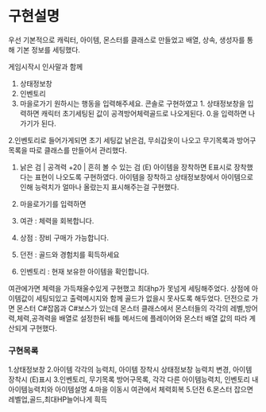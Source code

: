 # 구현설명

우선 기본적으로 캐릭터, 아이템, 몬스터를 클래스로 만들었고
배열, 상속, 생성자를 통해 기본 정보를 세팅했다.

게임시작시 인사말과 함께
1. 상태정보창
2. 인벤토리
3. 마을로가기
원하시는 행동을 입력해주세요.
콘솔로 구현하였고 1. 상태정보창을 입력하면
캐릭터 초기세팅된 값이 공격방어체력골드로 나오게된다.
0.을 입력하면 나가기가 된다.

2.인벤토리로 들어가게되면 초기 세팅값 낡은검, 무쇠갑옷이 나오고
무기목록과 방어구목록을 따로 클래스를 만들어서 관리했다.
1. 낡은 검 | 공격력 +20 | 흔히 볼 수 있는 검 (E)
아이템을 장착하면 E표시로 장착했다는 표현이 나오도록 구현하였다.
아이템을 장착하고 상태정보창에서 아이템으로인해 능력치가 얼마나 올랐는지 표시해주는걸 구현했다.

3. 마을로가기를 입력하면

1. 여관 : 체력을 회복합니다.
2. 상점 : 장비 구매가 가능합니다.
3. 던전 : 골드와 경험치를 획득하세요
4. 인벤토리 : 현재 보유한 아이템을 확인합니다.

여관에가면 체력을 가득채울수있게 구현했고 최대hp가 못넘게 세팅해주었다.
상점에 아이템값이 세팅되있고 출력메시지와 함께 골드가 없을시 못사도록 해두었다.
던전으로 가면 몬스터 C#잡몹과 C#보스가 있는데 몬스터 클래스에서
몬스터들의 각각의 레벨,방어력,체력,공격력을 배열로 설정한뒤 
배틀 메서드에 플레이어와 몬스터 배열 값의 따라 계산되게 구현했다.

### 구현목록
1.상태정보창
2.아이템 각각의 능력치, 아이템 장착시 상태정보창 능력치 변경, 아이템 장착시 (E)표시
3.인벤토리, 무기목록 방어구목록, 각각 다른 아이템능력치, 인벤토리 내 아이템능력치와 아이템설명
4.마을 이동시 여관에서 체력회복
5.던전
6.몬스터 잡으면 레벨업,골드,최대HP늘어나게 흭득

